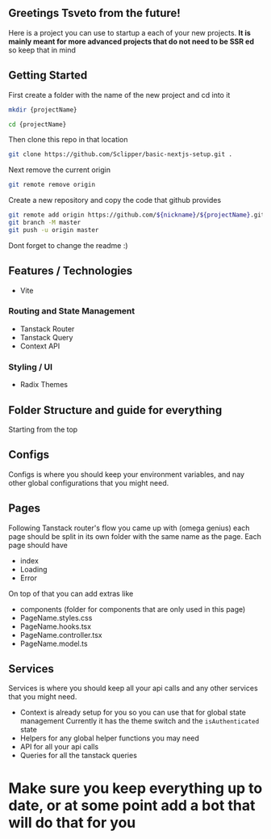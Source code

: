 ## Greetings Tsveto from the future! 

Here is a project you can use to startup a each of your new projects. **It is mainly meant for more advanced projects that do not need to be SSR ed** so keep that in mind

## Getting Started

First create a folder with the name of the new project and cd into it

```bash
mkdir {projectName}
```

```bash
cd {projectName}
```

Then clone this repo in that location 

```bash
git clone https://github.com/Sclipper/basic-nextjs-setup.git .
```

Next remove the current origin

```bash
git remote remove origin
```

Create a new repository and copy the code that github provides 

```bash
git remote add origin https://github.com/${nickname}/${projectName}.git
git branch -M master
git push -u origin master
```

Dont forget to change the readme :) 


## Features / Technologies
- Vite
### Routing and State Management
- Tanstack Router
- Tanstack Query
- Context API

### Styling / UI 
- Radix Themes



## Folder Structure and guide for everything
Starting from the top

## Configs 
Configs is where you should keep your environment variables, and nay other global configurations that you might need.


## Pages
Following Tanstack router's flow you came up with (omega genius) each page should be split in its own folder with the same name as the page.
Each page should have

- index
- Loading
- Error

On top of that you can add extras like

- components (folder for components that are only used in this page)
- PageName.styles.css
- PageName.hooks.tsx
- PageName.controller.tsx
- PageName.model.ts


## Services
Services is where you should keep all your api calls and any other services that you might need. 

- Context is already setup for you so you can use that for global state management
Currently it has the theme switch and the `isAuthenticated` state
- Helpers for any global helper functions you may need
- API for all your api calls
- Queries for all the tanstack queries 


# Make sure you keep everything up to date, or at some point add a bot that will do that for you 

